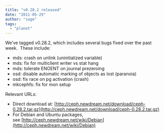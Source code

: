 ```yaml
---
title: "v0.28.2 released"
date: "2011-05-29"
author: "sage"
tags: 
  - "planet"
---
```


We’ve tagged v0.28.2, which includes several bugs fixed over the past week.  These include:

- mds: crash on unlink (uninitialized variable)
- mds: fix for multiclient writer vs stat hang
- mds: tolerate ENOENT on journal prezeroing
- osd: disable automatic marking of objects as lost (paranoia)
- osd: fix race on pg activation (crash)
- mkcephfs: fix for mon setup

Relevant URLs:

- Direct download at: [http://ceph.newdream.net/download/ceph-0.28.2.tar.gz](http://ceph.newdream.net/download/ceph-0.28.2.tar.gz)
- For Debian and Ubuntu packages, see [http://ceph.newdream.net/wiki/Debian](http://ceph.newdream.net/wiki/Debian)


